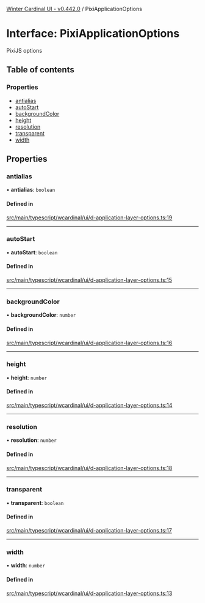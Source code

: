 [Winter Cardinal UI - v0.442.0](../index.md) / PixiApplicationOptions

# Interface: PixiApplicationOptions

PixiJS options

## Table of contents

### Properties

- [antialias](PixiApplicationOptions.md#antialias)
- [autoStart](PixiApplicationOptions.md#autostart)
- [backgroundColor](PixiApplicationOptions.md#backgroundcolor)
- [height](PixiApplicationOptions.md#height)
- [resolution](PixiApplicationOptions.md#resolution)
- [transparent](PixiApplicationOptions.md#transparent)
- [width](PixiApplicationOptions.md#width)

## Properties

### antialias

• **antialias**: `boolean`

#### Defined in

[src/main/typescript/wcardinal/ui/d-application-layer-options.ts:19](https://github.com/winter-cardinal/winter-cardinal-ui/blob/v0.442.0/src/main/typescript/wcardinal/ui/d-application-layer-options.ts#L19)

___

### autoStart

• **autoStart**: `boolean`

#### Defined in

[src/main/typescript/wcardinal/ui/d-application-layer-options.ts:15](https://github.com/winter-cardinal/winter-cardinal-ui/blob/v0.442.0/src/main/typescript/wcardinal/ui/d-application-layer-options.ts#L15)

___

### backgroundColor

• **backgroundColor**: `number`

#### Defined in

[src/main/typescript/wcardinal/ui/d-application-layer-options.ts:16](https://github.com/winter-cardinal/winter-cardinal-ui/blob/v0.442.0/src/main/typescript/wcardinal/ui/d-application-layer-options.ts#L16)

___

### height

• **height**: `number`

#### Defined in

[src/main/typescript/wcardinal/ui/d-application-layer-options.ts:14](https://github.com/winter-cardinal/winter-cardinal-ui/blob/v0.442.0/src/main/typescript/wcardinal/ui/d-application-layer-options.ts#L14)

___

### resolution

• **resolution**: `number`

#### Defined in

[src/main/typescript/wcardinal/ui/d-application-layer-options.ts:18](https://github.com/winter-cardinal/winter-cardinal-ui/blob/v0.442.0/src/main/typescript/wcardinal/ui/d-application-layer-options.ts#L18)

___

### transparent

• **transparent**: `boolean`

#### Defined in

[src/main/typescript/wcardinal/ui/d-application-layer-options.ts:17](https://github.com/winter-cardinal/winter-cardinal-ui/blob/v0.442.0/src/main/typescript/wcardinal/ui/d-application-layer-options.ts#L17)

___

### width

• **width**: `number`

#### Defined in

[src/main/typescript/wcardinal/ui/d-application-layer-options.ts:13](https://github.com/winter-cardinal/winter-cardinal-ui/blob/v0.442.0/src/main/typescript/wcardinal/ui/d-application-layer-options.ts#L13)
